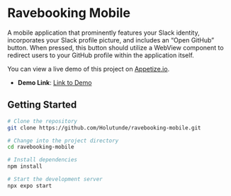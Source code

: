 # Ravebooking Mobile

A mobile application that prominently features your Slack identity, incorporates your Slack profile picture, and includes an “Open GitHub” button. When pressed, this button should utilize a WebView component to redirect users to your GitHub profile within the application itself.


You can view a live demo of this project on [Appetize.io](https://appetize.io/).

- **Demo Link**: [Link to Demo](https://appetize.io/app/zmvz7kt3szeq7c2hw5orvso5zu?device=pixel4&osVersion=11.0&scale=75)


## Getting Started

```bash
# Clone the repository
git clone https://github.com/Holutunde/ravebooking-mobile.git

# Change into the project directory
cd ravebooking-mobile

# Install dependencies
npm install

# Start the development server
npx expo start
